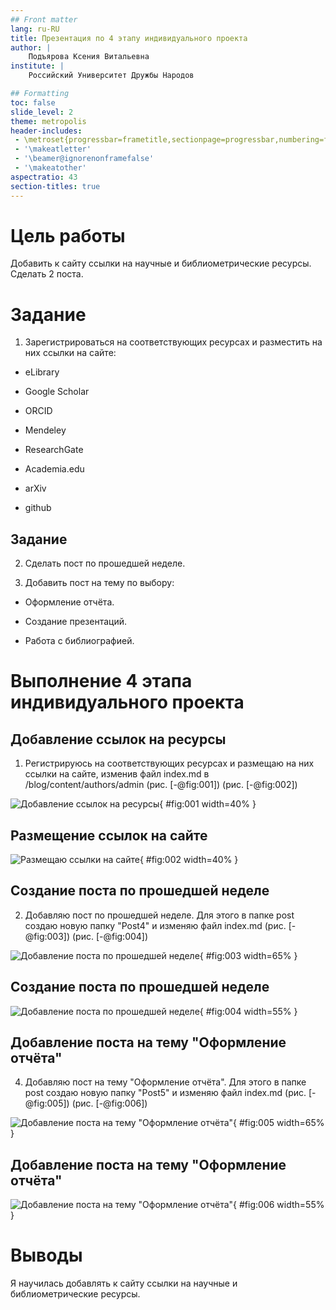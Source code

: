 ```yaml
---
## Front matter
lang: ru-RU
title: Презентация по 4 этапу индивидуального проекта
author: |
	Подъярова Ксения Витальевна
institute: |
	Российский Университет Дружбы Народов

## Formatting
toc: false
slide_level: 2
theme: metropolis
header-includes: 
 - \metroset{progressbar=frametitle,sectionpage=progressbar,numbering=fraction}
 - '\makeatletter'
 - '\beamer@ignorenonframefalse'
 - '\makeatother'
aspectratio: 43
section-titles: true
---
```


# Цель работы

Добавить к сайту ссылки на научные и библиометрические ресурсы. Cделать 2 поста.

# Задание

1. Зарегистрироваться на соответствующих ресурсах и разместить на них ссылки на сайте:

  * eLibrary

  * Google Scholar

  * ORCID

  * Mendeley

  * ResearchGate

  * Academia.edu

  * arXiv

  * github
  
## Задание

2. Сделать пост по прошедшей неделе.

3. Добавить пост на тему по выбору:

  * Оформление отчёта.
  
  * Создание презентаций.
  
  * Работа с библиографией.

# Выполнение 4 этапа индивидуального проекта


## Добавление ссылок на ресурсы

1. Регистрируюсь на соответствующих ресурсах и размещаю на них ссылки на сайте, изменив файл index.md в /blog/content/authors/admin (рис. [-@fig:001]) (рис. [-@fig:002])

![Добавление ссылок на ресурсы](image/1.png){ #fig:001 width=40% }

## Размещение ссылок на сайте

![Размещаю ссылки на сайте](image/2.png){ #fig:002 width=40% }

## Создание поста по прошедшей неделе

2. Добавляю пост по прошедшей неделе. Для этого в папке post создаю новую папку "Post4" и изменяю файл index.md (рис. [-@fig:003]) (рис. [-@fig:004])

![Добавление поста по прошедшей неделе](image/3.png){ #fig:003 width=65% }

## Создание поста по прошедшей неделе

![Добавление поста по прошедшей неделе](image/4.png){ #fig:004 width=55% }

## Добавление поста на тему "Оформление отчёта"

4. Добавляю пост на тему "Оформление отчёта". Для этого в папке post создаю новую папку "Post5" и изменяю файл index.md (рис. [-@fig:005]) (рис. [-@fig:006])

![Добавление поста на тему "Оформление отчёта"](image/5.png){ #fig:005 width=65% }

## Добавление поста на тему "Оформление отчёта"

![Добавление поста на тему "Оформление отчёта"](image/6.png){ #fig:006 width=55% }

# Выводы

Я научилась добавлять к сайту ссылки на научные и библиометрические ресурсы.



